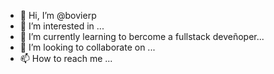 - 👋 Hi, I’m @bovierp
- 👀 I’m interested in ...
- 🌱 I’m currently learning to bercome a fullstack deveñoper...
- 💞️ I’m looking to collaborate on ...
- 📫 How to reach me ...

<!---
bovierp/bovierp is a ✨ special ✨ repository because its `README.md` (this file) appears on your GitHub profile.
You can click the Preview link to take a look at your changes.
--->
